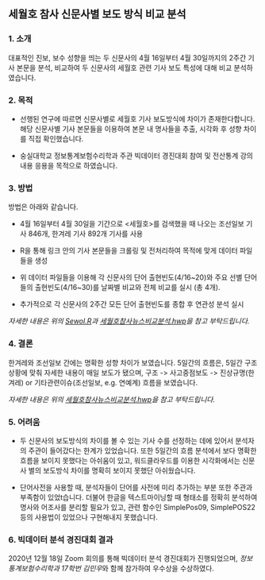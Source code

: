## 세월호 참사 신문사별 보도 방식 비교 분석  




### 1. 소개

대표적인 진보, 보수 성향을 띄는 두 신문사의 4월 16일부터 4월 30일까지의 2주간 기사 본문을 분석, 비교하여 두 신문사의 세월호 관련 기사 보도 특성에 대해 비교 분석하였습니다.  




### 2. 목적

- 선행된 연구에 따르면 신문사별로 세월호 기사 보도방식에 차이가 존재한다합니다. 해당 신문사별 기사 본문들을 이용하여 본문 내 명사들을 추출, 시각화 후 성향 차이를 직접 확인했습니다.

- 숭실대학교 정보통계보험수리학과 주관 빅데이터 경진대회 참여 및 전산통계 강의 내용 응용을 목적으로 하였습니다.  




### 3. 방법

방법은 아래와 같습니다.

- 4월 16일부터 4월 30일을 기간으로 <세월호>를 검색했을 때 나오는 조선일보 기사 846개, 한겨레 기사 892개 기사를 사용

- R을 통해 링크 안의 기사 본문들을 크롤링 및 전처리하여 목적에 맞게 데이터 파일들을 생성
- 위 데이터 파일들을 이용해 각 신문사의 단어 출현빈도(4/16~20)와 주요 선별 단어들의 출현빈도(4/16~30)를 날짜별 비교와 전체 비교를 실시 (총 4개). 
- 추가적으로 각 신문사의 2주간 모든 단어 출현빈도를 종합 후 연관성 분석 실시

*자세한 내용은 위의 <u>Sewol.R</u>과 <u>세월호참사뉴스비교분석.hwp</u>을 참고 부탁드립니다.*  




### 4. 결론

한겨레와 조선일보 간에는 명확한 성향 차이가 보였습니다. 5일간의 흐름은, 5일간 구조상황에 맞춰 자세한 내용이 매일 보도가 됐으며, 구조 -> 사고중점보도 -> 진상규명(한겨레) or 기타관련이슈(조선일보, e.g. 연예계) 흐름을 보였습니다.

*자세한 내용은 위의 <u>세월호참사뉴스비교분석.hwp</u>을 참고 부탁드립니다.*  




### 5. 어려움

- 두 신문사의 보도방식의 차이를 볼 수 있는 기사 수를 선정하는 데에 있어서 분석자의 주관이 들어갔다는 한계가 있었습니다. 또한 5일간의 흐름 분석에서 보다 명확한 흐름을 보이지 못했다는 아쉬움이 있고, 워드클라우드를 이용한 시각화에서는 신문사 별의 보도방식 차이를 명확히 보이지 못했단 아쉬웠습니다.

- 단어사전을 사용할 때, 분석자들이 단어를 사전에 미리 추가하는 부분 또한 주관과 부족함이 있었t습니다. 더불어 한글을 텍스트마이닝할 때 형태소를 정확히 분석하여 명사와 어조사를 분리할 필요가 있고, 관련 함수인 SimplePos09, SimplePOS22 등의 사용법이 있었으나 구현해내지 못했습니다.  




### 6. 빅데이터 분석 경진대회 결과

2020년 12월 18일 Zoom 회의를 통해 빅데이터 분석 경진대회가 진행되었으며, *정보통계보험수리학과 17학번 김민우*와 함께 참가하여 우수상을 수상하였다.
